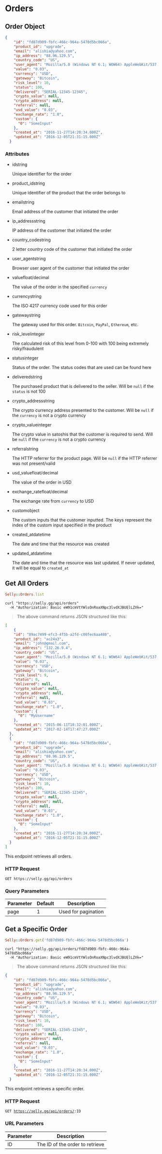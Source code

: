 # Orders

## Order Object

```json
{
    "id": "fd87d909-fbfc-466c-964a-5478d5bc066a",
    "product_id": "upgrade",
    "email": "alishia@yahoo.com",
    "ip_address": "88.96.129.5",
    "country_code": "US",
    "user_agent": "Mozilla/5.0 (Windows NT 6.1; WOW64) AppleWebKit/537.36 (KHTML, like Gecko) Chrome/43.0.2357.124 Safari/537.36",
    "value": "0.03",
    "currency": "USD",
    "gateway": "Bitcoin",
    "risk_level": 10,
    "status": 100,
    "delivered": "SERIAL-12345-12345",
    "crypto_value": null,
    "crypto_address": null,
    "referral": null,
    "usd_value": "0.03",
    "exchange_rate": "1.0",
    "custom": {
      "0": "SomeInput"
    },
    "created_at": "2016-11-27T14:20:34.000Z",
    "updated_at": "2016-12-05T21:31:15.000Z"
  }
```

### Attributes

<ul class="api-attributes">
    <li>
        <p class="api-attributes-label">id<span>string</span></p>
        <p class="api-attributes-description">Unique identifier for the order</p>
    </li>
    <li>
        <p class="api-attributes-label">product_id<span>string</span></p>
        <p class="api-attributes-description">Unique identifier of the product that the order belongs to</p>
    </li>
    <li>
        <p class="api-attributes-label">email<span>string</span></p>
        <p class="api-attributes-description">Email address of the customer that initiated the order</p>
    </li>
    <li>
        <p class="api-attributes-label">ip_address<span>string</span></p>
        <p class="api-attributes-description">IP address of the customer that initiated the order</p>
    </li>
    <li>
        <p class="api-attributes-label">country_code<span>string</span></p>
        <p class="api-attributes-description">2 letter country code of the customer that initiated the order</p>
    </li>
    <li>
        <p class="api-attributes-label">user_agent<span>string</span></p>
        <p class="api-attributes-description">Browser user agent of the customer that initiated the order</p>
    </li>
    <li>
        <p class="api-attributes-label">value<span>float/decimal</span></p>
        <p class="api-attributes-description">The value of the order in the specified <code>currency</code></p>
    </li>
    <li>
        <p class="api-attributes-label">currency<span>string</span></p>
        <p class="api-attributes-description">The ISO 4217 currency code used for this order</p>
    </li>
    <li>
        <p class="api-attributes-label">gateway<span>string</span></p>
        <p class="api-attributes-description">The gateway used for this order. <code>Bitcoin</code>, <code>PayPal</code>, <code>Ethereum</code>, etc.</p>
    </li>
    <li>
        <p class="api-attributes-label">risk_level<span>integer</span></p>
        <p class="api-attributes-description">The calculated risk of this level from 0-100 with 100 being extremely risky/fraudulent</p>
    </li>
    <li>
        <p class="api-attributes-label">status<span>integer</span></p>
        <p class="api-attributes-description">Status of the order. The status codes that are used can be found here</p>
    </li>
    <li>
        <p class="api-attributes-label">delivered<span>string</span></p>
        <p class="api-attributes-description">The purchased product that is delivered to the seller. Will be <code>null</code> if the <code>status</code> is not 100</p>
    </li>
    <li>
        <p class="api-attributes-label">crypto_address<span>string</span></p>
        <p class="api-attributes-description">The crypto currency address presented to the customer. Will be <code>null</code> if the <code>currency</code> is not a crypto currency</p>
    </li>
    <li>
        <p class="api-attributes-label">crypto_value<span>integer</span></p>
        <p class="api-attributes-description">The crypto value in satoshis that the customer is required to send. Will be <code>null</code> if the <code>currency</code> is not a crypto currency</p>
    </li>
    <li>
        <p class="api-attributes-label">referral<span>string</span></p>
        <p class="api-attributes-description">The HTTP referrer for the product page. Will be <code>null</code> if the HTTP referrer was not present/valid</p>
    </li>
    <li>
        <p class="api-attributes-label">usd_value<span>float/decimal</span></p>
        <p class="api-attributes-description">The value of the order in USD</p>
    </li>
    <li>
        <p class="api-attributes-label">exchange_rate<span>float/decimal</span></p>
        <p class="api-attributes-description">The exchange rate from <code>currency</code> to USD</p>
    </li>
    <li>
        <p class="api-attributes-label">custom<span>object</span></p>
        <p class="api-attributes-description">The custom inputs that the customer inputted. The keys represent the index of the custom input specified in the product</p>
    </li>
    <li>
        <p class="api-attributes-label">created_at<span>datetime</span></p>
        <p class="api-attributes-description">The date and time that the resource was created</p>
    </li>
    <li>
        <p class="api-attributes-label">updated_at<span>datetime</span></p>
        <p class="api-attributes-description">The date and time that the resource was last updated. If never updated, it will be equal to <code>created_at</code></p>
    </li>
</ul>

## Get All Orders

```ruby
Selly::Orders.list
```

```shell
curl "https://selly.gg/api/orders"
  -H "Authorization: Basic eW91cmVtYWlsOnRoaXNpc3lvdXJBUElLZXk="
```

> The above command returns JSON structured like this:

```json
[
    {
    "id": "89ac7499-efc3-4f5b-a2fd-c00fec6aa480",
    "product_id": "ac24a3",
    "email": "john@gmail.com",
    "ip_address": "132.26.9.4",
    "country_code": "US",
    "user_agent": "Mozilla/5.0 (Windows NT 6.1; WOW64) AppleWebKit/537.36 (KHTML, like Gecko) Chrome/53.0.2357.124 Safari/537.36",
    "value": "0.03",
    "currency": "USD",
    "gateway": "Bitcoin",
    "risk_level": 9,
    "status": 0,
    "delivered": null,
    "crypto_value": null,
    "crypto_address": null,
    "referral": null,
    "usd_value": "0.03",
    "exchange_rate": "1.0",
    "custom": {
      "0": "MyUsername"
    },
    "created_at": "2015-06-11T18:32:01.000Z",
    "updated_at": "2017-02-14T17:47:27.000Z"
  },
  {
    "id": "fd87d909-fbfc-466c-964a-5478d5bc066a",
    "product_id": "upgrade",
    "email": "alishia@yahoo.com",
    "ip_address": "88.96.129.5",
    "country_code": "US",
    "user_agent": "Mozilla/5.0 (Windows NT 6.1; WOW64) AppleWebKit/537.36 (KHTML, like Gecko) Chrome/43.0.2357.124 Safari/537.36",
    "value": "0.03",
    "currency": "USD",
    "gateway": "Bitcoin",
    "risk_level": 10,
    "status": 100,
    "delivered": "SERIAL-12345-12345",
    "crypto_value": null,
    "crypto_address": null,
    "referral": null,
    "usd_value": "0.03",
    "exchange_rate": "1.0",
    "custom": {
      "0": "SomeInput"
    },
    "created_at": "2016-11-27T14:20:34.000Z",
    "updated_at": "2016-12-05T21:31:15.000Z"
  }
]
```

This endpoint retrieves all orders.

### HTTP Request

`GET https://selly.gg/api/orders`

### Query Parameters

Parameter | Default | Description
--------- | ------- | -----------
page | 1 | Used for pagination

## Get a Specific Order

```ruby
Selly::Orders.get('fd87d909-fbfc-466c-964a-5478d5bc066a')
```

```shell
curl "https://selly.gg/api/orders/fd87d909-fbfc-466c-964a-5478d5bc066a"
  -H "Authorization: Basic eW91cmVtYWlsOnRoaXNpc3lvdXJBUElLZXk="
```

> The above command returns JSON structured like this:

```json
{
    "id": "fd87d909-fbfc-466c-964a-5478d5bc066a",
    "product_id": "upgrade",
    "email": "alishia@yahoo.com",
    "ip_address": "88.96.129.5",
    "country_code": "US",
    "user_agent": "Mozilla/5.0 (Windows NT 6.1; WOW64) AppleWebKit/537.36 (KHTML, like Gecko) Chrome/43.0.2357.124 Safari/537.36",
    "value": "0.03",
    "currency": "USD",
    "gateway": "Bitcoin",
    "risk_level": 10,
    "status": 100,
    "delivered": "SERIAL-12345-12345",
    "crypto_value": null,
    "crypto_address": null,
    "referral": null,
    "usd_value": "0.03",
    "exchange_rate": "1.0",
    "custom": {
      "0": "SomeInput"
    },
    "created_at": "2016-11-27T14:20:34.000Z",
    "updated_at": "2016-12-05T21:31:15.000Z"
  }
```

This endpoint retrieves a specific order.

### HTTP Request

<code>GET https://selly.gg/api/orders/<span class="url-paramater">:ID</span></code>

### URL Parameters

Parameter | Description
--------- | -----------
ID | The ID of the order to retrieve